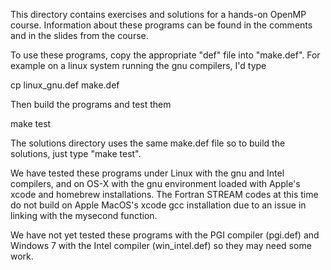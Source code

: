

This directory contains exercises and solutions for a hands-on
OpenMP course.  Information about these programs can be found
in the comments and in the slides from the course.

To use these programs, copy the appropriate "def" file into
"make.def".  For example on a linux system running the gnu 
compilers, I'd type

  cp linux_gnu.def make.def

Then build the programs and test them

   make test

The solutions directory uses the same make.def file so to build
the solutions, just type "make test". 

We have tested these programs under Linux with the gnu and Intel compilers,
and on OS-X with the gnu environment loaded with Apple's xcode and homebrew
installations.  The Fortran STREAM codes at this time do not build on
Apple MacOS's xcode gcc installation due to an issue in linking with the
mysecond function.

We have not yet tested these programs with the PGI compiler (pgi.def) 
and Windows 7 with the Intel compiler (win_intel.def) so they may need 
some work. 
